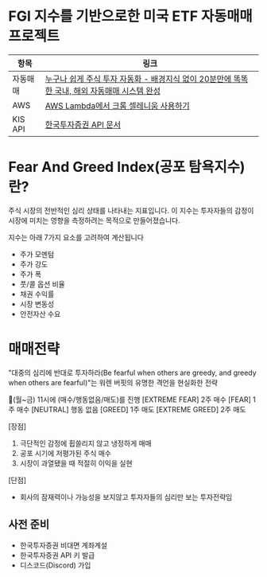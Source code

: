 # FGI 지수를 기반으로한 미국 ETF 자동매매 프로젝트

| 항목 | 링크 |
|------|------|
| 자동매매 | [누구나 쉽게 주식 투자 자동화 - 배경지식 없이 20분만에 똑똑한 국내, 해외 자동매매 시스템 완성](https://www.youtube.com/watch?v=2Hxfb5HT4kE&t=108s) |
| AWS | [AWS Lambda에서 크롬 셀레니움 사용하기](https://youtu.be/8XBkm9DD6Ic?si=A2MK2qkXNyTr70i8) |
| KIS API | [한국투자증권 API 문서](https://apiportal.koreainvestment.com/apiservice) |

# Fear And Greed Index(공포 탐욕지수)란?
주식 시장의 전반적인 심리 상태를 나타내는 지표입니다. 
이 지수는 투자자들의 감정이 시장에 미치는 영향을 측정하려는 목적으로 만들어졌습니다.

지수는 아래 7가지 요소를 고려하여 계산됩니다
  - 주가 모멘텀
  - 주가 강도
  - 주가 폭
  - 풋/콜 옵션 비율
  - 채권 수익률
  - 시장 변동성
  - 안전자산 수요

# 매매전략
"대중의 심리에 반대로 투자하라(Be fearful when others are greedy, and greedy when others are fearful)"는
 워렌 버핏의 유명한 격언을 현실화한 전략

(월~금) 11시에 (매수/행동없음/매도)를 진행
[EXTREME FEAR]	2주 매수
[FEAR]	1주 매수
[NEUTRAL]	행동 없음
[GREED]	1주 매도
[EXTREME GREED]	2주 매도

[장점]
1. 극단적인 감정에 휩쓸리지 않고 냉정하게 매매
2. 공포 시기에 저평가된 주식 매수
3. 시장이 과열됐을 때 적절히 이익을 실현

[단점]
- 회사의 잠재력이나 가능성을 보지않고 투자자들의 심리만 보는 투자전략임

## 사전 준비
- 한국투자증권 비대면 계좌계설
- 한국투자증권 API 키 발급
- 디스코드(Discord) 가입

